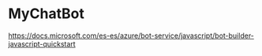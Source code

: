 # MyChatBot
https://docs.microsoft.com/es-es/azure/bot-service/javascript/bot-builder-javascript-quickstart
